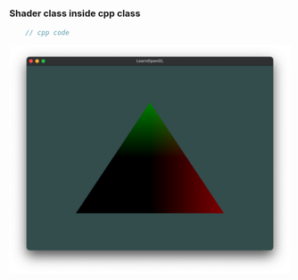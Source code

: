 ### Shader class inside cpp class


``` cpp
    // cpp code
```

![Shader Triangles](shader-cppclass.png)
